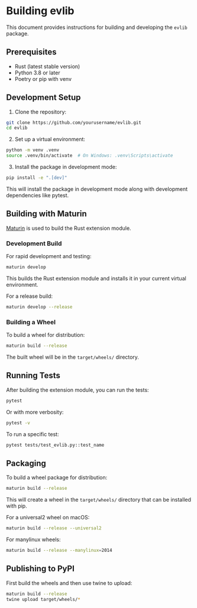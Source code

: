 # Building evlib

This document provides instructions for building and developing the `evlib` package.

## Prerequisites

- Rust (latest stable version)
- Python 3.8 or later
- Poetry or pip with venv

## Development Setup

1. Clone the repository:

```bash
git clone https://github.com/yourusername/evlib.git
cd evlib
```

2. Set up a virtual environment:

```bash
python -m venv .venv
source .venv/bin/activate  # On Windows: .venv\Scripts\activate
```

3. Install the package in development mode:

```bash
pip install -e ".[dev]"
```

This will install the package in development mode along with development dependencies like pytest.

## Building with Maturin

[Maturin](https://github.com/PyO3/maturin) is used to build the Rust extension module.

### Development Build

For rapid development and testing:

```bash
maturin develop
```

This builds the Rust extension module and installs it in your current virtual environment.

For a release build:

```bash
maturin develop --release
```

### Building a Wheel

To build a wheel for distribution:

```bash
maturin build --release
```

The built wheel will be in the `target/wheels/` directory.

## Running Tests

After building the extension module, you can run the tests:

```bash
pytest
```

Or with more verbosity:

```bash
pytest -v
```

To run a specific test:

```bash
pytest tests/test_evlib.py::test_name
```

## Packaging

To build a wheel package for distribution:

```bash
maturin build --release
```

This will create a wheel in the `target/wheels/` directory that can be installed with pip.

For a universal2 wheel on macOS:

```bash
maturin build --release --universal2
```

For manylinux wheels:

```bash
maturin build --release --manylinux=2014
```

## Publishing to PyPI

First build the wheels and then use twine to upload:

```bash
maturin build --release
twine upload target/wheels/*
```